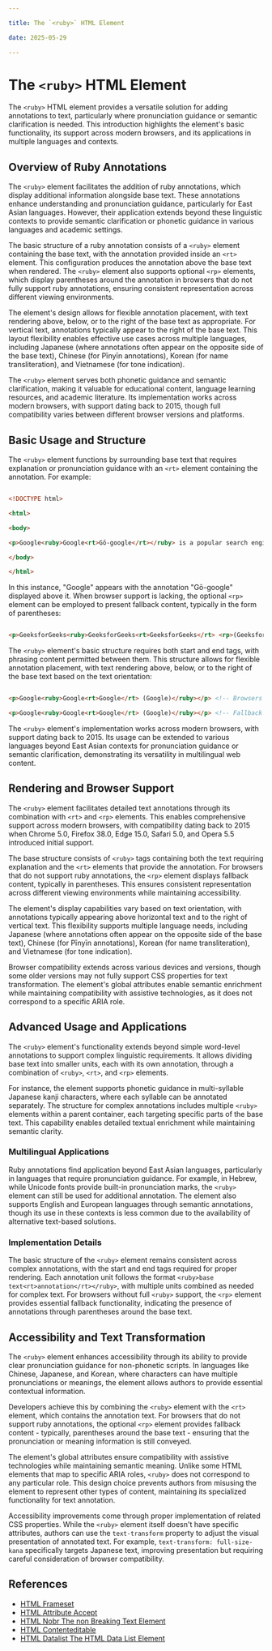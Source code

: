 ```yaml
---

title: The `<ruby>` HTML Element

date: 2025-05-29

---
```



# The `<ruby>` HTML Element

The `<ruby>` HTML element provides a versatile solution for adding annotations to text, particularly where pronunciation guidance or semantic clarification is needed. This introduction highlights the element's basic functionality, its support across modern browsers, and its applications in multiple languages and contexts.


## Overview of Ruby Annotations

The `<ruby>` element facilitates the addition of ruby annotations, which display additional information alongside base text. These annotations enhance understanding and pronunciation guidance, particularly for East Asian languages. However, their application extends beyond these linguistic contexts to provide semantic clarification or phonetic guidance in various languages and academic settings.

The basic structure of a ruby annotation consists of a `<ruby>` element containing the base text, with the annotation provided inside an `<rt>` element. This configuration produces the annotation above the base text when rendered. The `<ruby>` element also supports optional `<rp>` elements, which display parentheses around the annotation in browsers that do not fully support ruby annotations, ensuring consistent representation across different viewing environments.

The element's design allows for flexible annotation placement, with text rendering above, below, or to the right of the base text as appropriate. For vertical text, annotations typically appear to the right of the base text. This layout flexibility enables effective use cases across multiple languages, including Japanese (where annotations often appear on the opposite side of the base text), Chinese (for Pīnyīn annotations), Korean (for name transliteration), and Vietnamese (for tone indication).

The `<ruby>` element serves both phonetic guidance and semantic clarification, making it valuable for educational content, language learning resources, and academic literature. Its implementation works across modern browsers, with support dating back to 2015, though full compatibility varies between different browser versions and platforms.


## Basic Usage and Structure

The `<ruby>` element functions by surrounding base text that requires explanation or pronunciation guidance with an `<rt>` element containing the annotation. For example:

```html

<!DOCTYPE html>

<html>

<body>

<p>Google<ruby>Google<rt>Gō-google</rt></ruby> is a popular search engine.</p>

</body>

</html>

```

In this instance, "Google" appears with the annotation "Gō-google" displayed above it. When browser support is lacking, the optional `<rp>` element can be employed to present fallback content, typically in the form of parentheses:

```html

<p>GeeksforGeeks<ruby>GeeksforGeeks<rt>GeeksforGeeks</rt> <rp>(GeeksforGeeks)</rp></ruby></p>

```

The `<ruby>` element's basic structure requires both start and end tags, with phrasing content permitted between them. This structure allows for flexible annotation placement, with text rendering above, below, or to the right of the base text based on the text orientation:

```html

<p>Google<ruby>Google<rt>Google</rt> (Google)</ruby></p> <!-- Browsers with support -->

<p>Google<ruby>Google<rt>Google</rt> (Google)</ruby></p> <!-- Fallback rendering for unsupported browsers -->

```

The `<ruby>` element's implementation works across modern browsers, with support dating back to 2015. Its usage can be extended to various languages beyond East Asian contexts for pronunciation guidance or semantic clarification, demonstrating its versatility in multilingual web content.


## Rendering and Browser Support

The `<ruby>` element facilitates detailed text annotations through its combination with `<rt>` and `<rp>` elements. This enables comprehensive support across modern browsers, with compatibility dating back to 2015 when Chrome 5.0, Firefox 38.0, Edge 15.0, Safari 5.0, and Opera 5.5 introduced initial support.

The base structure consists of `<ruby>` tags containing both the text requiring explanation and the `<rt>` elements that provide the annotation. For browsers that do not support ruby annotations, the `<rp>` element displays fallback content, typically in parentheses. This ensures consistent representation across different viewing environments while maintaining accessibility.

The element's display capabilities vary based on text orientation, with annotations typically appearing above horizontal text and to the right of vertical text. This flexibility supports multiple language needs, including Japanese (where annotations often appear on the opposite side of the base text), Chinese (for Pīnyīn annotations), Korean (for name transliteration), and Vietnamese (for tone indication).

Browser compatibility extends across various devices and versions, though some older versions may not fully support CSS properties for text transformation. The element's global attributes enable semantic enrichment while maintaining compatibility with assistive technologies, as it does not correspond to a specific ARIA role.


## Advanced Usage and Applications

The `<ruby>` element's functionality extends beyond simple word-level annotations to support complex linguistic requirements. It allows dividing base text into smaller units, each with its own annotation, through a combination of `<ruby>`, `<rt>`, and `<rp>` elements.

For instance, the element supports phonetic guidance in multi-syllable Japanese kanji characters, where each syllable can be annotated separately. The structure for complex annotations includes multiple `<ruby>` elements within a parent container, each targeting specific parts of the base text. This capability enables detailed textual enrichment while maintaining semantic clarity.


### Multilingual Applications

Ruby annotations find application beyond East Asian languages, particularly in languages that require pronunciation guidance. For example, in Hebrew, while Unicode fonts provide built-in pronunciation marks, the `<ruby>` element can still be used for additional annotation. The element also supports English and European languages through semantic annotations, though its use in these contexts is less common due to the availability of alternative text-based solutions.


### Implementation Details

The basic structure of the `<ruby>` element remains consistent across complex annotations, with the start and end tags required for proper rendering. Each annotation unit follows the format `<ruby>base text<rt>annotation</rt></ruby>`, with multiple units combined as needed for complex text. For browsers without full `<ruby>` support, the `<rp>` element provides essential fallback functionality, indicating the presence of annotations through parentheses around the base text.


## Accessibility and Text Transformation

The `<ruby>` element enhances accessibility through its ability to provide clear pronunciation guidance for non-phonetic scripts. In languages like Chinese, Japanese, and Korean, where characters can have multiple pronunciations or meanings, the element allows authors to provide essential contextual information.

Developers achieve this by combining the `<ruby>` element with the `<rt>` element, which contains the annotation text. For browsers that do not support ruby annotations, the optional `<rp>` element provides fallback content - typically, parentheses around the base text - ensuring that the pronunciation or meaning information is still conveyed.

The element's global attributes ensure compatibility with assistive technologies while maintaining semantic meaning. Unlike some HTML elements that map to specific ARIA roles, `<ruby>` does not correspond to any particular role. This design choice prevents authors from misusing the element to represent other types of content, maintaining its specialized functionality for text annotation.

Accessibility improvements come through proper implementation of related CSS properties. While the `<ruby>` element itself doesn't have specific attributes, authors can use the `text-transform` property to adjust the visual presentation of annotated text. For example, `text-transform: full-size-kana` specifically targets Japanese text, improving presentation but requiring careful consideration of browser compatibility.

## References

- [HTML Frameset](https://github.com/serpuniversity/learn/blob/main/html/HTML%20Frameset.md)
- [HTML Attribute Accept](https://github.com/serpuniversity/learn/blob/main/html/HTML%20Attribute%20Accept.md)
- [HTML Nobr The non Breaking Text Element](https://github.com/serpuniversity/learn/blob/main/html/HTML%20Nobr%20The%20non%20Breaking%20Text%20Element.md)
- [HTML Contenteditable](https://github.com/serpuniversity/learn/blob/main/html/HTML%20Contenteditable.md)
- [HTML Datalist The HTML Data List Element](https://github.com/serpuniversity/learn/blob/main/html/HTML%20Datalist%20The%20HTML%20Data%20List%20Element.md)